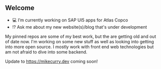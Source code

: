 
## Welcome 

- 💻 I’m currently working on SAP UI5 apps for Atlas Copco
- ⁉️ Ask me about my new website(s)/blog that's under development

My pinned repos are some of my best work, but the are getting old and out of date now. I'm working on some new stuff as well as looking into 
getting into more open source. I mostly work with front end web technologies but am not afraid to dive into some backend. 

Update to https://mikecurry.dev coming soon!
